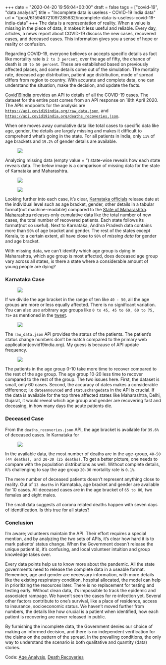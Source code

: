
+++
date = "2020-04-20 19:56:04+00:00"
draft = false
tags = ["covid-19", "data analysis"]
title = "Incomplete data is useless - COVID-19 India data"
url = "/post/615946721097285632/incomplete-data-is-useless-covid-19-india-data"
+++
The data is a representation of reality. When a value is missing in the piece of data, it makes it less useful and reliable. Every day, articles, a news report about COVID-19 discuss the new cases, recovered cases, and deceased cases. This information gives you a sense of hope or reality or confusion.

Regarding COVID-19, everyone believes or accepts specific details as fact like mortality rate is `` 2 to 3 percent ``, over the age of fifty, the chance of death is `` 30 to 50 percent ``. These are established based on previously affected places, and some details come out of the simulation. The mortality rate, deceased age distribution, patient age distribution, mode of spread differs from region to country. With accurate and complete data, one can understand the situation, make the decision, and update the facts.

<a href="https://api.covid19india.org/" target="_blank">Covid19India</a> provides an API to details of all the COVID-19 cases. The dataset for the entire post comes from an API response on 18th April 2020. The APIs endpoints for the analysis are <code><a href="https://api.covid19india.org/raw_data.json" target="_blank">https://api.covid19india.org/raw_data.json</a></code>, and <code><a href="https://api.covid19india.org/deaths_recoveries.json" target="_blank">https://api.covid19india.org/deaths_recoveries.json</a></code>.

When one moves away cumulative data like total cases to specific data like age, gender, the details are largely missing and makes it difficult to comprehend what’s going in the state. For all patients in India, only `` 11% `` of age brackets and `` 19.2% `` of gender details are available.

<figure class="tmblr-full" data-orig-height="400" data-orig-src="http://anthology.kracekumar.com/images/18th_april_covid19_analysis/missing_patients_field_details.png" data-orig-width="700"><img data-orig-height="400" data-orig-src="http://anthology.kracekumar.com/images/18th_april_covid19_analysis/missing_patients_field_details.png" data-orig-width="700" src="https://66.media.tumblr.com/c55c0b6c9281913ca08445b2f41f2448/5f9aca6138e8031e-36/s540x810/1867eb78cd3697d8f4a20e46913bb73582c9ae3d.png"/></figure>

Analyzing missing data (empty value = “) state-wise reveals how each state reveals data. The below image is a comparison of missing data for the state of Karnataka and Maharashtra.

<figure class="tmblr-full" data-orig-height="400" data-orig-src="http://anthology.kracekumar.com/images/18th_april_covid19_analysis/missing_patients_field_details_karnataka.png" data-orig-width="700"><img data-orig-height="400" data-orig-src="http://anthology.kracekumar.com/images/18th_april_covid19_analysis/missing_patients_field_details_karnataka.png" data-orig-width="700" src="https://66.media.tumblr.com/e42d829d66c17e0de67265fd39a8564b/5f9aca6138e8031e-5e/s540x810/abd55514ff56a96d54b7d95ad3283023b1049845.png"/></figure>

<figure class="tmblr-full" data-orig-height="400" data-orig-src="http://anthology.kracekumar.com/images/18th_april_covid19_analysis/missing_patients_field_details_maharashtra.png" data-orig-width="700"><img data-orig-height="400" data-orig-src="http://anthology.kracekumar.com/images/18th_april_covid19_analysis/missing_patients_field_details_maharashtra.png" data-orig-width="700" src="https://66.media.tumblr.com/865422ab789890d6c97b6284f9a8f214/5f9aca6138e8031e-f7/s540x810/94901b5ce08528b9c8066ecd4e974332e5344926.png"/></figure>

Looking further into each case, it’s clear, <a href="https://twitter.com/ANI/status/1251399310270279683" target="_blank">Karnataka officials</a> release date at the individual level such as age bracket, gender, other details in a tabular format(not machine-readable) compared to the <a href="https://twitter.com/rajeshtope11/status/1251194830962724865?s=19" target="_blank">State of Maharashtra</a>. <a href="https://arogya.maharashtra.gov.in/pdf/epressnote31.pdf" target="_blank">Maharashtra</a> releases only cumulative data like the total number of new cases, the total number of recovered patients. Each state follows its format(not so useful). Next to Karnataka, Andhra Pradesh data contains more than `` 50% `` of age bracket and gender. The rest of the states except Kerala, to a certain extent, all have close to `` 90% `` of _missing data_ for gender and age bracket.

With missing data, we can’t identify which age group is dying in Maharashtra, which age group is most affected, does deceased age group vary across all states, is there a state where a considerable amount of young people are dying?

### Karnataka Case

<figure class="tmblr-full" data-orig-height="450" data-orig-src="http://anthology.kracekumar.com/images/18th_april_covid19_analysis/histogram_of_all_cases_in_karnataka.png" data-orig-width="700"><img data-orig-height="450" data-orig-src="http://anthology.kracekumar.com/images/18th_april_covid19_analysis/histogram_of_all_cases_in_karnataka.png" data-orig-width="700" src="https://66.media.tumblr.com/df32ef17c874fefd3d37aae55c6fd863/5f9aca6138e8031e-d0/s540x810/dcb3ac70b4b1f724b1ac358e869ef905abf82b3c.png"/></figure>

If we divide the age bracket in the range of ten like `` 40 - 50 ``, all the age groups are more or less equally affected. There is no significant variation. You can also use arbitrary age groups like `` 0 to 45, 45 to 60, 60 to 75, 75+ `` as mentioned in the <a href="https://twitter.com/EconomicTimes/status/1251484936889970689" target="_blank">tweet</a>.

<figure class="tmblr-full" data-orig-height="500" data-orig-src="http://anthology.kracekumar.com/images/18th_april_covid19_analysis/age_group_of_all_cases_in_karnataka.png" data-orig-width="700"><img data-orig-height="500" data-orig-src="http://anthology.kracekumar.com/images/18th_april_covid19_analysis/age_group_of_all_cases_in_karnataka.png" data-orig-width="700" src="https://66.media.tumblr.com/26a02d34e5dfd5cca055d629fa6fec52/5f9aca6138e8031e-f5/s540x810/9b733a16955aa67d5c674d19e4361324a652700b.png"/></figure>

The `` raw_data.json `` API provides the status of the patients. The patient’s status change numbers don’t be match compared to the primary web application(covid19india.org). My guess is because of API update frequency.

<figure class="tmblr-full" data-orig-height="450" data-orig-src="http://anthology.kracekumar.com/images/18th_april_covid19_analysis/histogram_of_recovered_patients_karnataka.png" data-orig-width="700"><img data-orig-height="450" data-orig-src="http://anthology.kracekumar.com/images/18th_april_covid19_analysis/histogram_of_recovered_patients_karnataka.png" data-orig-width="700" src="https://66.media.tumblr.com/41e4525c4cb32a23e29a477e0202d56c/5f9aca6138e8031e-68/s540x810/e80b7f619ccc06778d9b232def28504e9f99f6a3.png"/></figure>

The patients in the age group 0-10 take more time to recover compared to the rest of the age group. The age group 10-20 less time to recover compared to the rest of the group. The two issues here. First, the dataset is small, only 60 cases. Second, the accuracy of dates makes a considerable difference; i.e `` dateannounced `` and `` statuschangedata `` in the API is crucial. If the data is available for the top three affected states like Maharashtra, Delhi, Gujarat, it would reveal which age group and gender are recovering fast and deceasing, in how many days the acute patients die.

### Deceased Case

From the `` deaths_recoveries.json `` API, the age bracket is available for `` 39.6% `` of deceased cases. In Karnataka for

<figure class="tmblr-full" data-orig-height="400" data-orig-src="http://anthology.kracekumar.com/images/18th_april_covid19_analysis/missing_vs_available_of_deceased.png" data-orig-width="700"><img data-orig-height="400" data-orig-src="http://anthology.kracekumar.com/images/18th_april_covid19_analysis/missing_vs_available_of_deceased.png" data-orig-width="700" src="https://66.media.tumblr.com/010d390803f6e1be9d48f3361afffdca/5f9aca6138e8031e-5c/s540x810/e2f1a107c81e45c4fbe53c53109da0e2ad22c814.png"/></figure>

In the available data, the most number of deaths are in the age-group, `` 40-50 (44 deaths), and 20-30 (25 deaths) ``. To get a better picture, one needs to compare with the population distributions as well. Without complete details, it’s challenging to say the age group `` 20-30 `` mortality rate is `` 0.1% ``.

The mere number of deceased patients doesn’t represent anything close to reality. Out of `` 13 deaths `` in Karnataka, age bracket and gender are available for 10 cases. All deceased cases are in the age bracket of `` 65 to 80 ``, two females and eight males.

The small data suggests all corona related deaths happen with seven days of identification. Is this true for all states?

### Conclusion

I’m aware; volunteers maintain the API. Their effort requires a special mention, and by analyzing the two sets of APIs, it’s clear how hard it is to mark patients’ status change. When the Government doesn’t release the unique patient id, it’s confusing, and local volunteer intuition and group knowledge takes over.

Every data points help us to know more about the pandemic. All the state governments need to release the complete data in a useable format. Remember, age and gender are necessary information, with more details like the existing respiratory condition, hospital allocated, the model can help in prioritizing the resources later. There is no replacement for testing and testing early. Without clean data, it’s impossible to track the epidemic and associated rampage. We haven’t seen the cases for re-infection yet. Several other factors contribute to one’s survival, like a place of residence, access to insurance, socioeconomic status. We haven’t moved further from numbers, the details like how crucial is a patient when identified, how each patient is recovering are never released in public.

By furnishing the incomplete data, the Government denies our choice of making an informed decision, and there is no independent verification for the claims on the pattern of the spread. In the prevailing conditions, the only way to understand the scenario is both qualitative and quantity (data) stories.

Code: <a href="https://github.com/kracekumar/covid19_india/blob/master/Data%20Analysis%2018th%20April.ipynb" target="_blank">Age Analysis</a>, <a href="https://github.com/kracekumar/covid19_india/blob/master/Death%20Recoveries.ipynb" target="_blank">Death Recoveries</a>
